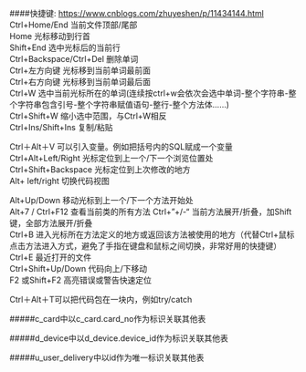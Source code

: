 ####快捷键: https://www.cnblogs.com/zhuyeshen/p/11434144.html
Ctrl+Home/End  当前文件顶部/尾部  
Home 光标移动到行首  
Shift+End 选中光标后的当前行  
Ctrl+Backspace/Ctrl+Del 删除单词  
Ctrl+左方向键  光标移到当前单词最前面  
Ctrl+右方向键  光标移到当前单词最后面  
Ctrl+W 选中当前光标所在的单词(连续按ctrl+w会依次会选中单词-整个字符串-整个字符串包含引号-整个字符串赋值语句-整行-整个方法体……)  
Ctrl+Shift+W 缩小选中范围，与Ctrl+W相反  
Ctrl+Ins/Shift+Ins  复制/粘贴  

Ctrl＋Alt＋V 可以引入变量。例如把括号内的SQL赋成一个变量  
Ctrl+Alt+Left/Right   光标定位到上一个/下一个浏览位置处  
Ctrl+Shift+Backspace   光标定位到上次修改的地方  
Alt+ left/right 切换代码视图  

Alt+Up/Down   移动光标到上一个/下一个方法开始处  
Alt+7 / Ctrl+F12   查看当前类的所有方法
Ctrl+”+/-“   当前方法展开/折叠，加Shift键，全部方法展开/折叠  
Ctrl+B   进入光标所在方法定义的地方或返回该方法被使用的地方（代替Ctrl+鼠标点击方法进入方式，避免了手指在键盘和鼠标之间切换，非常好用的快捷键）  
Ctrl+E 最近打开的文件  
Ctrl+Shift+Up/Down 代码向上/下移动    
F2 或Shift+F2 高亮错误或警告快速定位  

Ctrl＋Alt＋T可以把代码包在一块内，例如try/catch  

#####c_card中以c_card.card_no作为标识关联其他表

#####d_device中以d_device.device_id作为标识关联其他表

#####u_user_delivery中以id作为唯一标识关联其他表

